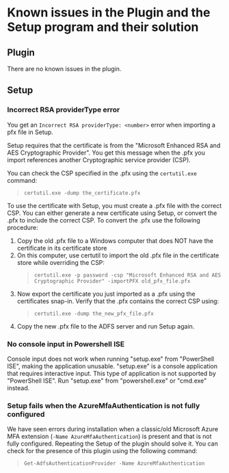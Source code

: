 Known issues in the Plugin and the Setup program and their solution
===================================================================

Plugin
------

There are no known issues in the plugin.

Setup
-----

### Incorrect RSA providerType error

You get an `Incorrect RSA providerType: <number>` error when importing a pfx file in Setup. 

Setup requires that the certificate is from the "Microsoft Enhanced RSA and AES 
Cryptographic Provider". You get this message when the .pfx you import references another Cryptographic service provider (CSP).
  
You can check the CSP specified in the .pfx using the `certutil.exe` command:

> `certutil.exe -dump the_certificate.pfx`
  
To use the certificate with Setup, you must create a .pfx file with the correct CSP.
You can either generate a new certificate using Setup, or convert the .pfx to include
the correct CSP. To convert the .pfx use the following procedure:

  1. Copy the old .pfx file to a Windows computer that does NOT have the certificate in its certificate store
  2. On this computer, use certutil to import the old .pfx file in the certificate store while overriding the CSP:
     > `certutil.exe -p password -csp "Microsoft Enhanced RSA and AES Cryptographic Provider" -importPFX old_pfx_file.pfx`
  3. Now export the certificate you just imported as a .pfx using the certificates snap-in. Verify that the .pfx contains the correct CSP using: 
     > `certutil.exe -dump the_new_pfx_file.pfx`
  4. Copy the new .pfx file to the ADFS server and run Setup again.

### No console input in Powershell ISE

Console input does not work when running "setup.exe" from "PowerShell ISE", making the application unusable. "setup.exe" is a console application that requires interactive input. This type of application is not supported by "PowerShell ISE". Run "setup.exe" from "powershell.exe" or "cmd.exe" instead.

### Setup fails when the AzureMfaAuthentication is not fully configured

We have seen errors during installation when a classic/old Microsoft Azure MFA extension (`-Name AzureMfaAuthentication`) is present and that is not fully configured. Repeating the Setup of the plugin should solve it. You can check for the presence of this plugin using the following command:
> `Get-AdfsAuthenticationProvider -Name AzureMfaAuthentication`
